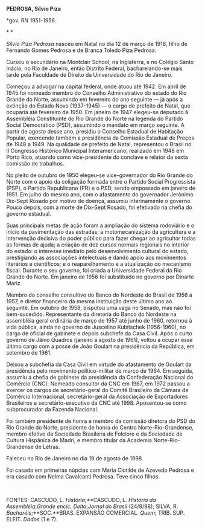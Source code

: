 **PEDROSA, Sílvio Piza**

\*gov. RN 1951-1956.

* *

*Sílvio Piza Pedrosa* nasceu em Natal no dia 12 de março de 1918, filho
de Fernando Gomes Pedrosa e de Branca Toledo Piza Pedrosa.

Cursou o secundário na Montclair School, na Inglaterra, e no Colégio
Santo Inácio, no Rio de Janeiro, então Distrito Federal, bacharelando-se
mais tarde pela Faculdade de Direito da Universidade do Rio de Janeiro.

Começou a advogar na capital federal, onde atuou até 1942. Em abril de
1945 foi nomeado membro do Conselho Administrativo do estado do Rio
Grande do Norte, assumindo em fevereiro do ano seguinte — já após a
extinção do Estado Novo (1937-1945) — o cargo de prefeito de Natal, que
ocuparia até fevereiro de 1950. Em janeiro de 1947 elegeu-se deputado à
Assembléia Constituinte do Rio Grande do Norte na legenda do Partido
Social Democrático (PSD), assumindo o mandato em março seguinte. A
partir de agosto desse ano, presidiu o Conselho Estadual de Habitação
Popular, exercendo também a presidência da Comissão Estadual de Preços
de 1948 a 1949. Na qualidade de prefeito de Natal, representou o Brasil
no II Congresso Histórico Municipal Interamericano, realizado em 1948 em
Porto Rico, atuando como vice-presidente do conclave e relator da sexta
comissão de trabalhos.

No pleito de outubro de 1950 elegeu-se vice-governador do Rio Grande do
Norte com o apoio da coligação formada entre o Partido Social
Progressista (PSP), o Partido Republicano (PR) e o PSD, sendo empossado
em janeiro de 1951. Em julho do mesmo ano, com o afastamento do
governador Jerônimo Dix-Sept Rosado por motivo de doença, assumiu
interinamente o governo. Pouco depois, com a morte de Dix-Sept Rosado,
foi efetivado na chefia do governo estadual.

Suas principais metas de ação foram a ampliação do sistema rodoviário e
o início da pavimentação das estradas; a motomecanização da agricultura
e a intervenção decisiva do poder público para fazer chegar ao
agricultor todas as formas de ajuda; a criação de dez cursos normais
regionais no interior do estado: o interesse imediato pelo
desenvolvimento cultural do estado, prestigiando as associações
intelectuais e dando apoio aos movimentos literários e científicos; e o
reaparelhamento e a atualização do mecanismo fiscal. Durante o seu
governo, foi criada a Universidade Federal do Rio Grande do Norte. Em
janeiro de 1956 foi substituído no governo por Dinarte Mariz.

Membro do conselho consultivo do Banco do Nordeste do Brasil de 1956 a
1957, e diretor financeiro da mesma instituição deste último ano ao
seguinte. Em outubro de 1958, disputou uma vaga no Senado, mas não foi
bem-sucedido. Representante da diretoria do Banco do Nordeste na
assembléia geral ordinária de março de 1957 até junho de 1960, retornou
à vida pública, ainda no governo de Juscelino Kubitschek (1956-1960), no
cargo de oficial de gabinete e depois subchefe da Casa Civil. Após o
curto governo de Jânio Quadros (janeiro a agosto de 1961), voltou a
ocupar esse último cargo com a posse de João Goulart na presidência da
República, em setembro de 1961.

Deixou a subchefia da Casa Civil em virtude do afastamento de Goulart da
presidência pelo movimento político-militar de março de 1964. Em
seguida, assumiu a chefia de gabinete da presidência da Confederação
Nacional do Comércio (CNC). Nomeado consultor da CNC em 1967, em 1972
passou a exercer os cargos de secretário-geral do Comitê Brasileiro da
Câmara de Comércio Internacional, secretário-geral da Associação de
Exportadores Brasileiros e secretário-executivo da CNC até 1998.
Aposentou-se como subprocurador da Fazenda Nacional.

Foi também presidente de honra e membro da comissão diretora do PSD do
Rio Grande do Norte, presidente de honra do Centro Norte-Rio-Grandense,
membro efetivo da Sociedade Brasileira de Folclore e da Sociedade de
Cultura Hispânica de Madri, e membro titular da Academia
Norte-Rio-Grandense de Letras.

Faleceu no Rio de Janeiro no dia 19 de agosto de 1998.

Foi casado em primeiras núpcias com Maria Clotilde de Azevedo Pedrosa e
era casado com Nelma Cavalcanti Pedrosa. Teve cinco filhos.

 

FONTES: CASCUDO, L. *História*;**CASCUDO, L. *História da
Assembléia*;*Grande* *encic. Delta*;*Jornal do Brasil* (24/8/98); SILVA,
R. *Bacharéis*;**SOC.**BRAS. EXPANSÃO COMERCIAL. *Quem*; TRIB. SUP.
ELEIT. *Dados* (1 e 7).

 

 
